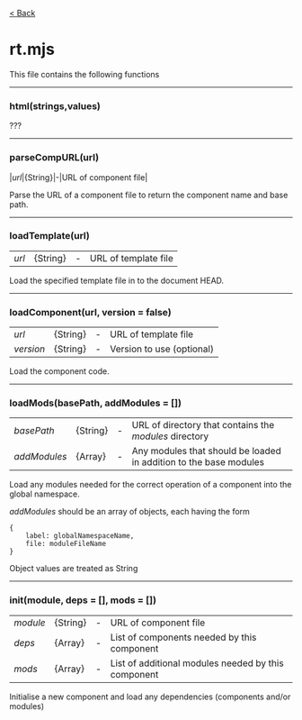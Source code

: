[< Back](README.md)

# rt.mjs
This file contains the following functions

--- 
### html(strings,values)
???

---
### parseCompURL(url)
|*url*|{String}|-|URL of component file|

Parse the URL of a component file to return the component name and base path.

---
### loadTemplate(url)
|||||
| --- | --- | --- | --- |
|*url*|{String}|-|URL of template file|

Load the specified template file in to the document HEAD.

---
### loadComponent(url, version = false)
|||||
| --- | --- | --- | --- |
|*url*|{String}|-|URL of template file|
|*version*|{String}|-|Version to use (optional)|

Load the component code.

---
### loadMods(basePath, addModules = [])
|||||
| --- | --- | --- | --- |
|*basePath*|{String}|-|URL of directory that contains the  *modules* directory|
|*addModules*|{Array}|-|Any modules that should be loaded in addition to the base modules|

Load any modules needed for the correct operation of a component into the global namespace.

*addModules* should be an array of objects, each having the form
```
{
    label: globalNamespaceName,
    file: moduleFileName
}
```
Object values are treated as String

---
### init(module, deps = [], mods = [])
|||||
| --- | --- | --- | --- |
|*module*|{String}|-|URL of component file|
|*deps*|{Array}|-|List of components needed by this component|
|*mods*|{Array}|-|List of additional modules needed by this component|

Initialise a new component and load any dependencies (components and/or modules)